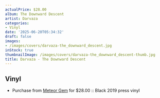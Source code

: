 ```yaml
---
actualPrice: $28.00
album: The Downward Descent
artist: Darvaza
categories:
- Vinyl
date: '2025-06-20T05:34:32'
draft: false
images:
- /images/covers/darvaza-the_downward_descent.jpg
inStock: true
thumbnailImage: /images/covers/darvaza-the_downward_descent-thumb.jpg
title: Darvaza - The Downward Descent
---
```


## Vinyl
* Purchase from [Meteor Gem](https://meteor-gem.com/products/darvaza-the-downward-descent-lp) for $28.00 :: Black 2019 press vinyl
